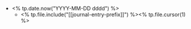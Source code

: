 - <% tp.date.now("YYYY-MM-DD dddd") %>
	- <% tp.file.include("[[journal-entry-prefix]]") %><% tp.file.cursor(1) %>

